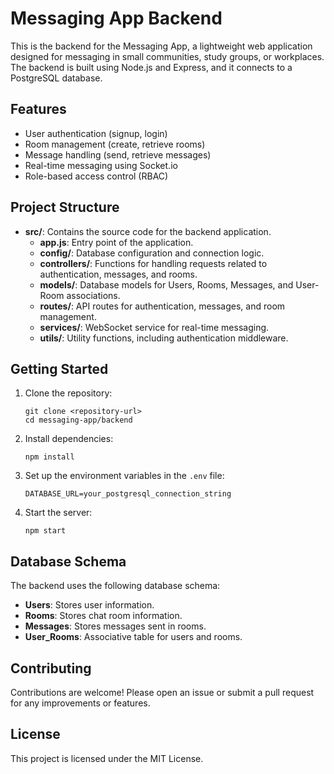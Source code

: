 # Messaging App Backend

This is the backend for the Messaging App, a lightweight web application designed for messaging in small communities, study groups, or workplaces. The backend is built using Node.js and Express, and it connects to a PostgreSQL database.

## Features

- User authentication (signup, login)
- Room management (create, retrieve rooms)
- Message handling (send, retrieve messages)
- Real-time messaging using Socket.io
- Role-based access control (RBAC)

## Project Structure

- **src/**: Contains the source code for the backend application.
  - **app.js**: Entry point of the application.
  - **config/**: Database configuration and connection logic.
  - **controllers/**: Functions for handling requests related to authentication, messages, and rooms.
  - **models/**: Database models for Users, Rooms, Messages, and User-Room associations.
  - **routes/**: API routes for authentication, messages, and room management.
  - **services/**: WebSocket service for real-time messaging.
  - **utils/**: Utility functions, including authentication middleware.

## Getting Started

1. Clone the repository:
   ```
   git clone <repository-url>
   cd messaging-app/backend
   ```

2. Install dependencies:
   ```
   npm install
   ```

3. Set up the environment variables in the `.env` file:
   ```
   DATABASE_URL=your_postgresql_connection_string
   ```

4. Start the server:
   ```
   npm start
   ```

## Database Schema

The backend uses the following database schema:

- **Users**: Stores user information.
- **Rooms**: Stores chat room information.
- **Messages**: Stores messages sent in rooms.
- **User_Rooms**: Associative table for users and rooms.

## Contributing

Contributions are welcome! Please open an issue or submit a pull request for any improvements or features.

## License

This project is licensed under the MIT License.